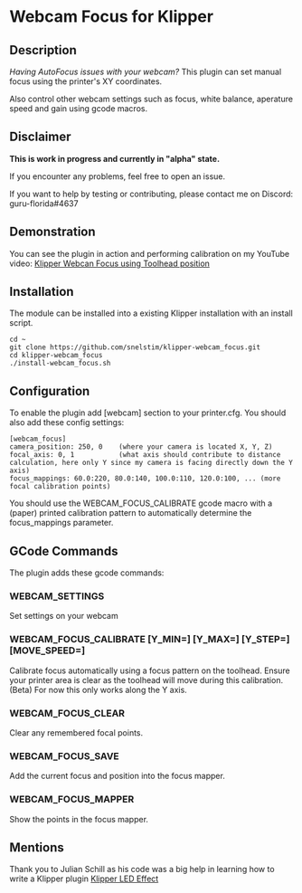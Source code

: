 # Webcam Focus for Klipper

## Description

_Having AutoFocus issues with your webcam?_
This plugin can set manual focus using the printer's XY coordinates.

Also control other webcam settings such as focus, white balance, aperature speed and gain using gcode macros.

## Disclaimer
**This is work in progress and currently in "alpha" state.**

If you encounter any problems, feel free to open an issue.

If you want to help by testing or contributing, please contact me on Discord: guru-florida#4637


## Demonstration

You can see the plugin in action and performing calibration on my YouTube video:
[Klipper Webcan Focus using Toolhead position](https://www.youtube.com/watch?v=wuBYe9llHTk)


## Installation

The module can be installed into a existing Klipper installation with an install script. 

    cd ~
    git clone https://github.com/snelstim/klipper-webcam_focus.git
    cd klipper-webcam_focus
    ./install-webcam_focus.sh

## Configuration

To enable the plugin add [webcam] section to your printer.cfg. You should also add these config settings:

    [webcam_focus]
    camera_position: 250, 0    (where your camera is located X, Y, Z)
    focal_axis: 0, 1           (what axis should contribute to distance calculation, here only Y since my camera is facing directly down the Y axis)
    focus_mappings: 60.0:220, 80.0:140, 100.0:110, 120.0:100, ... (more focal calibration points)

You should use the WEBCAM_FOCUS_CALIBRATE gcode macro with a (paper) printed calibration pattern to
automatically determine the focus_mappings parameter.


## GCode Commands

The plugin adds these gcode commands:

### WEBCAM_SETTINGS
Set settings on your webcam

### WEBCAM_FOCUS_CALIBRATE [Y_MIN=] [Y_MAX=] [Y_STEP=] [MOVE_SPEED=]
Calibrate focus automatically using a focus pattern on the toolhead. Ensure your printer area is clear as the toolhead will move during this calibration. (Beta) For now this only works along the Y axis.

### WEBCAM_FOCUS_CLEAR
Clear any remembered focal points.

### WEBCAM_FOCUS_SAVE
Add the current focus and position into the focus mapper.

### WEBCAM_FOCUS_MAPPER
Show the points in the focus mapper.


## Mentions

Thank you to Julian Schill as his code was a big help in learning how to write a Klipper plugin
[Klipper LED Effect](https://github.com/julianschill/klipper-led_effect)

